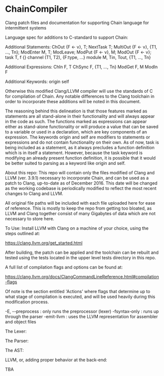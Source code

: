 # ChainCompiler
Clang patch files and documentation for supporting Chain language for intermittent systems

Language spec for additions to C-standard to support Chain:

Additional Statements:
ChOut {F <- v}, T;
NextTask T;
MultiOut {F <- v}, {T1, ..., Tn};
ModEnter M, T;
ModLeave;
ModPut {F <- v}, M;
ModOut {F <- v};
task T, f {}
channel (T1, T2), {F:type, ...}
module M, Tin, Tout, {T1, ..., Tn}

Additional Expressions:
ChIn F, T
ChSync F, {T1, ..., Tn}
ModGet F, M
ModIn F

Additional Keywords:
origin
self

Otherwise this modified Clang/LLVM compiler will use the standards of C for compilation
of Chain. Any notable differences to the Clang toolchain in order to incorporate these
additions will be noted in this document.

The reasoning behind this delineation is that those features marked as statements are
all stand-alone in their functionality and will always appear in the code as such.
The functions marked as expressions can appear either as stand-alone functionality or
will produce a value that can be saved to a variable or used in a declaration, which are
key components of an expression. The keywords origin and self are modifiers to statements
or expressions and do not contain functionality on their own. As of now, task is being
included as a statement, as it always precludes a function definition which is in itself
a statement. However, because the task keyword is modifying an already present function
definition, it is possible that it would be better suited to parsing as a keyword like
origin and self.

About this repo:
This repo will contain only the files modified of Clang and LLVM (ver. 3.9.1) necessary to
incorporate Chain, and can be used as a patch to Clang, up-to-date as of December 2016. 
This date will be changed as the working codebase is periodically modified to reflect the
most recent changes to Clang and LLVM.

All original file paths will be included with each file uploaded here for ease of reference.
This is mostly to keep the repo from getting too bloated, as LLVM and Clang together 
consist of many Gigabytes of data which are not necessary to store here.

To Use:
Install LLVM with Clang on a machine of your choice, using the steps outlined at:

https://clang.llvm.org/get_started.html

After building, the patch can be applied and the toolchain can be rebuilt and tested using
the tests located in the upper level tests directory in this repo.

A full list of compilation flags and options can be found at:

https://clang.llvm.org/docs/ClangCommandLineReference.html#compilation-flags

Of note is the section entitled 'Actions' where flags that determine up to what stage of
compilation is executed, and will be used heavily during this modification process.

-E, --preprocess   : only runs the preprocessor (lexer)
-fsyntax-only      : runs up through the parser
-emit-llvm         : uses the LLVM representation for assembler and object files


The Lexer:


The Parser:


The AST:


LLVM, or, adding proper behavior at the back-end: 

TBA
